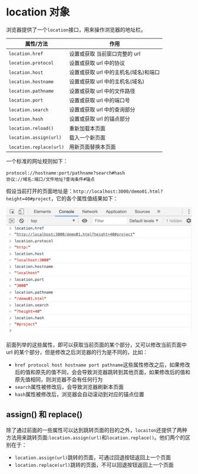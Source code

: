 # location 对象

浏览器提供了一个`location`接口，用来操作浏览器的地址栏。

| 属性/方法               | 作用                                  |
| ----------------------- | ------------------------------------- |
| `location.href`         | 设置或获取 当前窗口完整的 url         |
| `location.protocol`     | 设置或获取 url 中的协议               |
| `location.host`         | 设置或获取 url 中的主机名(域名)和端口 |
| `location.hostname`     | 设置或获取 url 中的主机名(域名)       |
| `location.pathname`     | 设置或获取 url 中的文件路径           |
| `location.port`         | 设置或获取 url 中的端口号             |
| `location.search`       | 设置或获取 url 中的查询部分           |
| `location.hash`         | 设置或获取 url 的锚点部分             |
| `location.reload()`     | 重新加载本页面                        |
| `location.assign(url)`  | 载入一个新页面                        |
| `location.replace(url)` | 用新页面替换本页面                    |

一个标准的网址规则如下：

```
protocol://hostname:port/pathname?search#hash
协议://域名:端口/文件地址?查询条件#锚点
```

假设当前打开的页面地址是：`http://localhost:3000/demo01.html?height=40#project`，它的各个属性值结果如下：

![](./images/01.png)

前面列举的这些属性，即可以获取当前页面的某个部分，又可以修改当前页面中 url 的某个部分，但是修改之后浏览器的行为是不同的，比如：

-   `href protocol host hostname port pathname`这些属性修改之后，如果修改后的值和原先的值不同，会会导致浏览器跳转到其他页面，如果修改后的值和原先值相同，则浏览器不会有任何行为
-   `search`属性被修改后，会导致浏览器刷新本页面
-   `hash`属性被修改后，浏览器会自动滚动到对应的锚点位置

## assign() 和 replace()

除了通过前面的一些属性可以达到跳转页面的目的之外，`locaiton`还提供了两种方法用来跳转页面:`location.assign(url)`和`location.replace()`。他们两个的区别在于：

-   `location.assign(url)`跳转的页面，可通过回退按钮返回上一个页面
-   `location.replace(url)`跳转的页面，不可以回退按钮返回上一个页面
